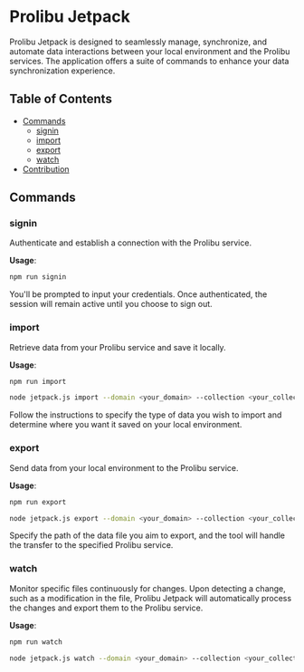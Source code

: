 # Prolibu Jetpack

Prolibu Jetpack is designed to seamlessly manage, synchronize, and automate data interactions between your local environment and the Prolibu services. The application offers a suite of commands to enhance your data synchronization experience.
## Table of Contents

- [Commands](#commands)
   - [signin](#signin)
   - [import](#import)
   - [export](#export)
   - [watch](#watch)
- [Contribution](#contribution)

## Commands

### signin

Authenticate and establish a connection with the Prolibu service.

**Usage**:
```bash
npm run signin
```

You'll be prompted to input your credentials. Once authenticated, the session will remain active until you choose to sign out.

### import
Retrieve data from your Prolibu service and save it locally.

**Usage**:
```bash
npm run import

node jetpack.js import --domain <your_domain> --collection <your_collection> --format <file_format>

```

Follow the instructions to specify the type of data you wish to import and determine where you want it saved on your local environment.

### export
Send data from your local environment to the Prolibu service.

**Usage**:
```bash
npm run export

node jetpack.js export --domain <your_domain> --collection <your_collection> --format <file_format>

```

Specify the path of the data file you aim to export, and the tool will handle the transfer to the specified Prolibu service.

### watch
Monitor specific files continuously for changes. Upon detecting a change, such as a modification in the file, Prolibu Jetpack will automatically process the changes and export them to the Prolibu service.

**Usage**:
```bash
npm run watch

node jetpack.js watch --domain <your_domain> --collection <your_collection> --format <file_format>

```
